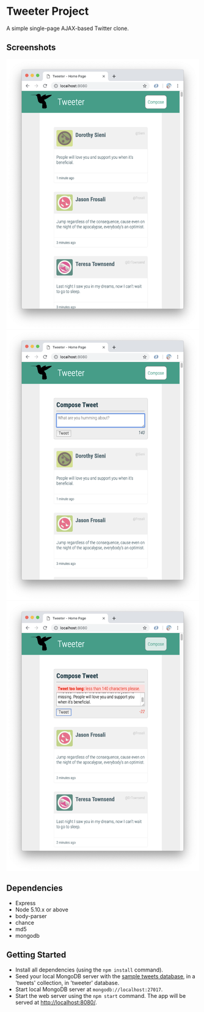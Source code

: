 # Tweeter Project
A simple single-page AJAX-based Twitter clone.

## Screenshots
!["Browsing experience"](https://github.com/xwang1000/tweeter/blob/master/docs/browsing.png?raw=true)
!["Auto focus composer box"](https://github.com/xwang1000/tweeter/blob/master/docs/composing-tweet.png?raw=true)
!["UX-friendly submission error"](https://github.com/xwang1000/tweeter/blob/master/docs/error-message.png?raw=true)

## Dependencies
- Express
- Node 5.10.x or above
- body-parser
- chance
- md5
- mongodb

## Getting Started
- Install all dependencies (using the `npm install` command).
- Seed your local MongoDB server with the [sample tweets database](https://github.com/xwang1000/tweeter/blob/master/docs/sample-tweets.json), in a 'tweets' collection, in 'tweeter' database. 
- Start local MongoDB server at `mongodb://localhost:27017`.
- Start the web server using the `npm start` command. The app will be served at <http://localhost:8080/>.